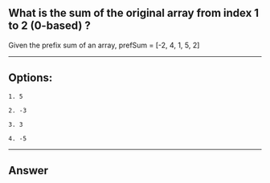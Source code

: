 ## What is the sum of the original array from index 1 to 2 (0-based) ?

Given the prefix sum of an array, prefSum = [-2, 4, 1, 5, 2]

---

## Options:

    1. 5

    2. -3

    3. 3

    4. -5

---

## Answer
